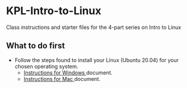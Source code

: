 # KPL-Intro-to-Linux
Class instructions and starter files for the 4-part series on Intro to Linux

<h2>What to do first</h2>

<ul>
  <li>Follow the steps found to install your Linux (Ubuntu 20.04) for your chosen operating system. 
  <ul>
    <li><a href="https://github.com/ekn394/KPL-Intro-to-Linux/blob/main/Setup%20guide%20for%20Windows.md">Instructions for Windows </a> document. </li>
    <li><a href="https://github.com/ekn394/KPL-Intro-to-Linux/blob/main/Setup%20guide%20for%20Mac.md">Instructions for Mac </a> document. </li>
  </ul>
</ul>
